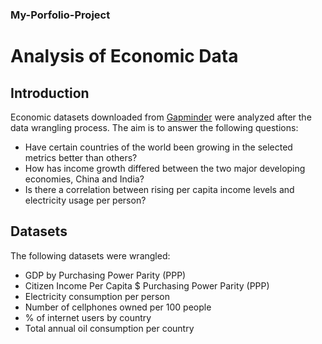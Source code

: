 ### My-Porfolio-Project
# Analysis of Economic Data

## Introduction
Economic datasets downloaded from [Gapminder](https://www.gapminder.org/data/) were analyzed after the data wrangling process. The aim is to answer the following questions:
- Have certain countries of the world been growing in the selected metrics better than others?
- How has income growth differed between the two major developing economies, China and India?
- Is there a correlation between rising per capita income levels and electricity usage per person?

## Datasets
The following datasets were wrangled:
- GDP by Purchasing Power Parity (PPP)
- Citizen Income Per Capita $ Purchasing Power Parity (PPP)
- Electricity consumption per person
- Number of cellphones owned per 100 people
- % of internet users by country
- Total annual oil consumption per country
